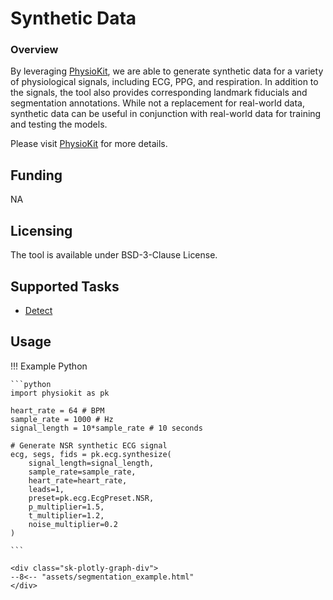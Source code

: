 # Synthetic Data

### <span class="sk-h2-span">Overview</span>

By leveraging [PhysioKit](https://ambiqai.github.io/physiokit/), we are able to generate synthetic data for a variety of physiological signals, including ECG, PPG, and respiration. In addition to the signals, the tool also provides corresponding landmark fiducials and segmentation annotations. While not a replacement for real-world data, synthetic data can be useful in conjunction with real-world data for training and testing the models.

Please visit [PhysioKit](https://ambiqai.github.io/physiokit/) for more details.


## <span class="sk-h2-span">Funding</span>

NA

## <span class="sk-h2-span">Licensing</span>

The tool is available under BSD-3-Clause License.

## <span class="sk-h2-span">Supported Tasks</span>

* [Detect](../tasks/detect.md)



## <span class="sk-h2-span">Usage</span>

!!! Example Python

    ```python
    import physiokit as pk

    heart_rate = 64 # BPM
    sample_rate = 1000 # Hz
    signal_length = 10*sample_rate # 10 seconds

    # Generate NSR synthetic ECG signal
    ecg, segs, fids = pk.ecg.synthesize(
        signal_length=signal_length,
        sample_rate=sample_rate,
        heart_rate=heart_rate,
        leads=1,
        preset=pk.ecg.EcgPreset.NSR,
        p_multiplier=1.5,
        t_multiplier=1.2,
        noise_multiplier=0.2
    )

    ```

    <div class="sk-plotly-graph-div">
    --8<-- "assets/segmentation_example.html"
    </div>
